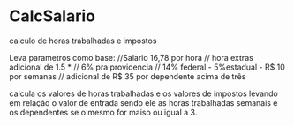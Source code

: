# CalcSalario
calculo de horas trabalhadas e impostos


Leva parametros como base:
//Salario 16,78 por hora
// hora extras adicional de 1.5 *
// 6% pra providencia
// 14% federal - 5%estadual - R$ 10 por semanas
// adicional de R$ 35 por dependente acima de três


calcula os  valores de horas trabalhadas e os valores de impostos levando em relação o valor de entrada sendo ele as horas trabalhadas semanais e os dependentes se o mesmo for maiso ou igual a 3.

